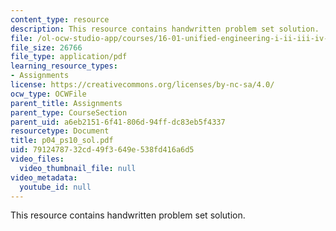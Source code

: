```yaml
---
content_type: resource
description: This resource contains handwritten problem set solution.
file: /ol-ocw-studio-app/courses/16-01-unified-engineering-i-ii-iii-iv-fall-2005-spring-2006/7912478732cd49f3649e538fd416a6d5_p04_ps10_sol.pdf
file_size: 26766
file_type: application/pdf
learning_resource_types:
- Assignments
license: https://creativecommons.org/licenses/by-nc-sa/4.0/
ocw_type: OCWFile
parent_title: Assignments
parent_type: CourseSection
parent_uid: a6eb2151-6f41-806d-94ff-dc83eb5f4337
resourcetype: Document
title: p04_ps10_sol.pdf
uid: 79124787-32cd-49f3-649e-538fd416a6d5
video_files:
  video_thumbnail_file: null
video_metadata:
  youtube_id: null
---
```

This resource contains handwritten problem set solution.